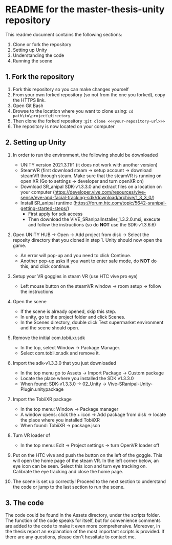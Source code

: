 # README for the master-thesis-unity repository
This readme document contains the following sections:
1. Clone or fork the repository 
2. Setting up Unity
3. Understanding the code
4. Running the scene

## 1. Fork the repository 
1. Fork this repository so you can make changes yourself
2. From your own forked repository (so not from the one you forked), copy the HTTPS link.
3. Open Git Bash
4. Browse to the location where you want to clone using: ```cd path\to\project\directory```
5. Then clone the forked repository :```git clone <<<your-repository-url>>>```
6. The repository is now located on your computer


## 2. Setting up Unity
1. In order to run the environment, the following should be downloaded
	-	UNITY version 2021.3.11f1 (it does not work with another version)
	-	SteamVR (first download steam -> setup account -> download steamVR through steam.
  Make sure that the steamVR is running on open XR (Go to settings -> developer and turn openXR on)
	- Download SR_anipal SDK-v1.3.3.0 and extract files on a location on your computer (https://developer.vive.com/resources/vive-sense/eye-and-facial-tracking-sdk/download/archive/1_3_3_0/)
	-	Install SR_anipal runtime (https://forum.htc.com/topic/5642-sranipal-getting-started-steps/)
		- First apply for sdk access
		- Then download the VIVE_SRanipalInstaller_1.3.2.0.msi, execute and follow the instructions (so do **NOT** use the SDK-v1.3.6.6)

2.	Open UNITY HUB -> Open -> Add project from disk -> Select the reposity directory that you cloned in step 1. Unity should now open the game.
	-	An error will pop-up and you need to click Continue.
	-	Another pop-up asks if you want to enter safe mode, do **NOT** do this, and click continue.

3.	Setup your VR goggles in steam VR (use HTC vive pro eye)
	- Left mouse button on the steamVR window -> room setup -> follow the instructions

4.	Open the scene
	- If the scene is already opened, skip this step.
	- In unity, go to the project folder and click Scenes.
	- In the Scenes directory, double click Test supermarket environment and the scene should open.

5. Remove the initial com.tobii.xr.sdk 
	- In the top, select Window -> Package Manager.
	- Select com.tobii.xr.sdk and remove it.

6. Import the sdk-v1.3.3.0 that you just downloaded
	- In the top menu go to Assets -> Import Package -> Custom package
	- Locate the place where you installed the SDK v1.3.3.0
	- When found: SDK-v1.3.3.0 -> 02_Unity -> Vive-SRanipal-Unity-Plugin.unitypackage

7.	Import the TobiiXR package 
	- In the top menu: Window -> Package manager
	- A window opens: click the + icon -> Add package from disk -> locate the place where you installed TobiiXR
	- When found: TobiiXR -> package.json

8. Turn VR loader of
	- In the top menu: Edit -> Project settings -> turn OpenVR loader off

9.	Put on the HTC vive and push the button on the left of the goggle. This will open the home page of the steam VR. In the left corner below, an eye icon can be seen. Select this icon and turn eye tracking on. Calibrate the eye tracking and close the home page. 

10.	The scene is set up correctly! Proceed to the next section to understand the code or jump to the last section to run the scene.

## 3. The code 
The code could be found in the Assets directory, under the scripts folder. The function of the code speaks for itself, but for convenience comments are added to the code to make it even more comprehensive. Moreover, in the thesis report an explanation of the most important scripts is provided. If there are any questions, please don't hessitate to contact me.

